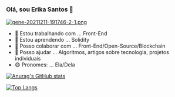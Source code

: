 ### Olá, sou Erika Santos 👋
[![gene-20211211-191746-2-1.png](https://i.postimg.cc/zfMKL1yS/gene-20211211-191746-2-1.png)](https://postimg.cc/XZfphmcp)

- 🔭 Estou trabalhando com ... Front-End
- 🌱 Estou aprendendo ... Solidity 
- 👯 Posso colaborar com ... Front-End/Open-Source/Blockchain
- 🤔 Posso ajudar ... Algoritmos, artigos sobre tecnologia, projetos individuais
- 😄 Pronomes: ... Ela/Dela


[![Anurag's GitHub stats](https://github-readme-stats.vercel.app/api?username=esantosdev&show_icons=true&theme=dracula)](https://github.com/esantosdev/github-readme-stats)

[![Top Langs](https://github-readme-stats.vercel.app/api/top-langs/?username=esantosdev&theme=cobalt&show_icons=true)](https://github.com/esantosdev/github-readme-stats)

